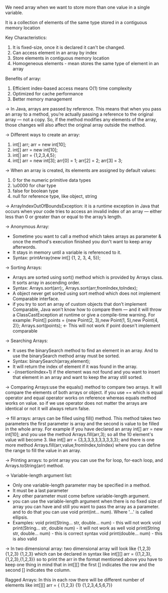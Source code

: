 We need array when we want to store more than one value in a single variable.

It is a collection of elements of the same type stored in a contiguous memory location

Key Characteristics:
1. It is fixed-size, once it is declared it can't be changed.
2. Can access element in an array by index
3. Store elements in contiguous memory location
4. Homogeneous elements - mean stores the same type of element in an array

Benefits of array:
1. Efficient index-based access means O(1) time complexity
2. Optimized for cache performance
3. Better memory management

-> In Java, arrays are passed by reference. This means that when you pass an array to a method, you’re actually passing
a reference to the original array — not a copy. So, if the method modifies any elements of the array, those changes will
also affect the original array outside the method.

-> Different ways to create an array:
1. int[] arr;
arr = new int[10];
2. int[] arr = new int[10];
3. int[] arr = {1,2,3,4,5};
4. int[] arr = new int[3];
arr[0] = 1;
arr[2] = 2;
arr[3] = 3;

-> When an array is created, its elements are assigned by default values:
1. 0 for the numeric primitive data types
2. \u0000 for char type
3. false for boolean type
4. null for reference type, like object, string

-> ArrayIndexOutOfBoundsException: it is a runtime exception in Java that occurs when your code tries to access an
invalid index of an array — either less than 0 or greater than or equal to the array’s length.

-> Anonymous Array:
- Sometime you want to call a method which takes arrays as parameter & once the method's execution finished you
don't want to keep array afterwords.
- It stays in memory until a variable is referenced to it.
- Syntax: printArray(new int[] {1, 2, 3, 4, 5});

-> Sorting Arrays:
- Arrays are sorted using sort() method which is provided by Arrays class. It sorts array in ascending order.
- Syntax: Arrays.sort(arr);, Arrays.sort(arr,fromIndex,toIndex);
- A object never get sorted using sort method which does not implement Comparable interface.
- if you try to sort an array of custom objects that don’t implement Comparable, Java won’t know how to compare
them — and it will throw a ClassCastException at runtime or give a compile-time warning.
For example: Point[] points = {new Point(2, 3),new Point(1, 5),new Point(4, 2)};
Arrays.sort(points); <- This will not work if point doesn't implement comparable

-> Searching Arrays:
- It uses the binarySearch method to find an element in an array. And to use the binarySearch method array must be
sorted.
- Syntax: binarySearch(array,element);
- It will return the index of element if it was found in the array.
- -(insertionIndex+1) if the element was not found and you want to insert that element in an array and want to keep
the array still sorted.

-> Comparing Arrays:use the equals() method to compare two arrays. It will compare the elements of both arrays or object.
if you use == which is equal operator and equal operator works on reference whereas equals method works on value. so if
we use operator does not matter the arrays are identical or not it will always return false.

-> fill arrays: arrays can be filled using fill() method. This method takes two parameters the first parameter is array
and the second is value to be filled in the whole array. For example if you have declared an array int[] arr = new int[10];
and you use the method Arrays.fill(arr,3); so all the 10 element's value will become 3. like int[] arr = {3,3,3,3,3,3,3,3,3,3};
and there is one more method Arrays.fill(arr,value,fromIndex,toIndex) where you can define the range to fill the value in an array.

-> Printing arrays: to print array you can use the for loop, for-each loop, and Arrays.toString(arr) method.

-> Variable-length argument list:
- Only one variable-length parameter may be specified in a method.
- It must be a last parameter
- Any other parameter must come before variable-length argument.
- you can use the variable-length argument when there is no fixed size of array you can have and still you want to
pass the array as a parameter. and to do that you can use void print(int... num). Where '...' is called ellipsis.
- Examples: void print(String... str, double... num) - this will not work
void print(String... str, double num) - it will not work as well
void print(String str, double... num) - this is correct syntax
void print(double... num) - this is also valid

-> In two dimensional array: two dimensional array will look like
{1,2,3}
{1,2,3}
{1,2,3}
which can be declared in syntax like int[][] arr = {{1,2,3},{1,2,3},{1,2,3}}
so to print the arr in the format mentioned above you have to keep one thing in mind that in int[][] the first []
indicates the row and the second [] indicates the column.

Ragged Arrays: In this in each row there will be different number of elements like
int[][] arr = { {1,2,3}
{1}
{1,2,3,4,5,6,7}}

